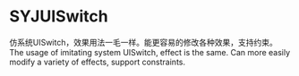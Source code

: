 # SYJUISwitch
仿系统UISwitch，效果用法一毛一样。能更容易的修改各种效果，支持约束。
The usage of imitating system UISwitch, effect is the same. Can more easily modify a variety of effects, support constraints.

